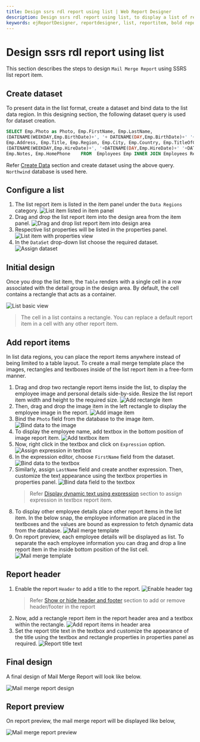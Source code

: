 ```yaml
---
title: Design ssrs rdl report using list | Web Report Designer
description: Design ssrs rdl report using list, to display a list of records in the list format in Web Report Designer.
keywords: ejReportDesigner, reportdesigner, list, reportitem, bold reports, documentation, help, ej, user guide, demo, samples, bold reports, bold reporting
---
```


# Design ssrs rdl report using list

This section describes the steps to design `Mail Merge Report` using SSRS list report item.

## Create dataset

To present data in the list format, create a dataset and bind data to the list data region. In this designing section, the following dataset query is used for dataset creation.

```sql
SELECT Emp.Photo as Photo, Emp.FirstName, Emp.LastName,
(DATENAME(WEEKDAY,Emp.BirthDate)+', '+ DATENAME(DAY,Emp.BirthDate)+' '+DATENAME(MONTH,Emp.BirthDate)+' '+DATENAME(YEAR,Emp.BirthDate)) as BirthDate,
Emp.Address, Emp.Title, Emp.Region, Emp.City, Emp.Country, Emp.TitleOfCourtesy, Rep.FirstName as ReportingFirstName, Rep.LastName as ReportingLastName,
(DATENAME(WEEKDAY,Emp.HireDate)+', '+DATENAME(DAY,Emp.HireDate)+' '+DATENAME(MONTH,Emp.HireDate)+' '+DATENAME(YEAR,Emp.HireDate))as HireDate,
Emp.Notes, Emp.HomePhone    FROM  Employees Emp INNER JOIN Employees Rep ON Rep.EmployeeID=emp.ReportsTo

```

Refer [Create Data](./../../../manage-data/dataset/create-an-embedded-dataset/#create-an-embedded-dataset) section and create dataset using the above query. `Northwind` database is used here.

## Configure a list

1. The list report item is listed in the item panel under the `Data Regions` category.
![List item listed in item panel](/static/assets/on-premise/images/report-designer/report-items/list/item-panel-view.png)
2. Drag and drop the list report item into the design area from the item panel.
![Drag and drop list report item into design area](/static/assets/on-premise/images/report-designer/report-items/list/drag-and-drop-list.png)
3. Respective list properties will be listed in the properties panel.
![List item with properties view](/static/assets/on-premise/images/report-designer/report-items/list/list-item-with-properties-view.png)
4. In the `DataSet` drop-down list choose the required dataset.
![Assign dataset](/static/assets/on-premise/images/report-designer/report-items/list/assign-dataset.png)

## Initial design

Once you drop the list item, the `Table` renders with a single cell in a row associated with the detail group in the design area. By default, the cell contains a rectangle that acts as a container.

![List basic view](/static/assets/on-premise/images/report-designer/report-items/list/list-basic-view.png)

> The cell in a list contains a rectangle. You can replace a default report item in a cell with any other report item.

## Add report items

In list data regions, you can place the report items anywhere instead of being limited to a table layout. To create a mail merge template place the images, rectangles and textboxes inside of the list report item in a free-form manner.

1. Drag and drop two rectangle report items inside the list, to display the employee image and personal details side-by-side. Resize the list report item width and height to the required size.
![Add rectangle item](/static/assets/on-premise/images/report-designer/report-items/list/add-rectangle-item.png)
2. Then, drag and drop the image item in the left rectangle to display the employee image in the report.
![Add image item](/static/assets/on-premise/images/report-designer/report-items/list/add-image-item.png)
3. Bind the `Photo` field from the database to the image item.
![Bind data to the image](/static/assets/on-premise/images/report-designer/report-items/list/bind-data-to-the-image.png)
4. To display the employee name, add textbox in the bottom position of image report item.
![Add textbox item](/static/assets/on-premise/images/report-designer/report-items/list/add-textbox-item.png)
5. Now, right click in the textbox and click on `Expression` option.
![Assign expression in textbox](/static/assets/on-premise/images/report-designer/report-items/list/open-textbox-menu.png)
6. In the expression editor, choose `FirstName` field from the dataset.
![Bind data to the textbox](/static/assets/on-premise/images/report-designer/report-items/list/assign-dataset-field-in-textbox.png)
7. Similarly, assign `LastName` field and create another expression. Then, customize the text appearance using the textbox properties in properties panel.
![Bind data field to the textbox](/static/assets/on-premise/images/report-designer/report-items/list/assign-expression-in-textbox.png)
   > Refer [Display dynamic text using expression](./../../../report-items/textbox/design-rdl-report-using-textbox/#display-dynamic-text-using-expression) section to assign expression in textbox report item.
8. To display other employee details place other report items in the list item. In the below snap, the employee information are placed in the textboxes and the values are bound as expression to fetch dynamic data from the database.
![Mail merge template](/static/assets/on-premise/images/report-designer/report-items/list/mail-merge-template.png)
9. On report preview, each employee details will be displayed as list. To separate the each employee information you can drag and drop a line report item in the inside bottom position of the list cell.
![Mail merge template](/static/assets/on-premise/images/report-designer/report-items/list/add-line-report-item.png)

## Report header

1. Enable the  report `Header` to add a title to the report.
![Enable header tag](/static/assets/on-premise/images/report-designer/report-items/list/enable-header-tag.png)
   > Refer [Show or hide header and footer](./../../../compose-report/show-or-hide-header-footer-in-report/) section to add or remove header/footer in the report
2. Now, add a rectangle report item in the report header area and a textbox within the rectangle.
![Add report items in header area](/static/assets/on-premise/images/report-designer/report-items/list/add-report-items-in-header-area.png)
3. Set the report title text in the textbox and customize the appearance of the title using the textbox and rectangle properties in properties panel as required.
![Report title text](/static/assets/on-premise/images/report-designer/report-items/list/report-title-text.png)

## Final design

A final design of Mail Merge Report will look like below.

![Mail merge report design](/static/assets/on-premise/images/report-designer/report-items/list/final-design.png)

## Report preview

On report preview, the mail merge report will be displayed like below,

![Mail merge report preview](/static/assets/on-premise/images/report-designer/report-items/list/report-preview.png)